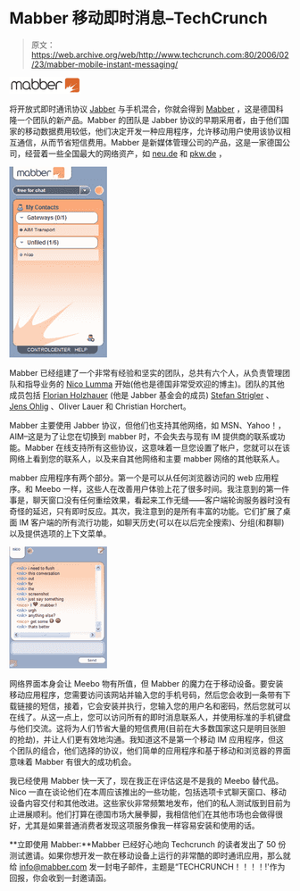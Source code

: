 # Mabber 移动即时消息–TechCrunch

> 原文：<https://web.archive.org/web/http://www.techcrunch.com:80/2006/02/23/mabber-mobile-instant-messaging/>

![mabber-logo.jpg](img/0fa81609979611070c44cec408862813.png)

将开放式即时通讯协议 [Jabber](https://web.archive.org/web/20220204002123/http://www.jabber.org/) 与手机混合，你就会得到 [Mabber](https://web.archive.org/web/20220204002123/http://www.mabber.com/) ，这是德国科隆一个团队的新产品。Mabber 的团队是 Jabber 协议的早期采用者，由于他们国家的移动数据费用较低，他们决定开发一种应用程序，允许移动用户使用该协议相互通信，从而节省短信费用。Mabber 是新媒体管理公司的产品，这是一家德国公司，经营着一些全国最大的网络资产，如 [neu.de](https://web.archive.org/web/20220204002123/http://neu.de/) 和 [pkw.de](https://web.archive.org/web/20220204002123/http://pkw.de/) ，

![mabber-screen2.jpg](img/e03c7a34a152833d49f99bac517d70f5.png)

Mabber 已经组建了一个非常有经验和坚实的团队，总共有六个人，从负责管理团队和指导业务的 [Nico Lumma](https://web.archive.org/web/20220204002123/http://lumma.de/) 开始(他也是德国非常受欢迎的博主)。团队的其他成员包括 [Florian Holzhauer](https://web.archive.org/web/20220204002123/http://fholzhauer.de/b/) (他是 Jabber 基金会的成员) [Stefan Strigler](https://web.archive.org/web/20220204002123/http://zeank.in-berlin.de/) 、 [Jens Ohlig](https://web.archive.org/web/20220204002123/http://bildschirmarbeitzplatz.blogg.de/) 、Oliver Lauer 和 Christian Horchert。

Mabber 主要使用 Jabber 协议，但他们也支持其他网络，如 MSN、Yahoo！，AIM–这是为了让您在切换到 mabber 时，不会失去与现有 IM 提供商的联系或功能。Mabber 在线支持所有这些协议，这意味着一旦您设置了帐户，您就可以在该网络上看到您的联系人，以及来自其他网络和主要 mabber 网络的其他联系人。

mabber 应用程序有两个部分。第一个是可以从任何浏览器访问的 web 应用程序。和 Meebo 一样，这些人在改善用户体验上花了很多时间。我注意到的第一件事是，聊天窗口没有任何重绘效果，看起来工作无缝——客户端轮询服务器时没有奇怪的延迟，只有即时反应。其次，我注意到的是所有丰富的功能。它们扩展了桌面 IM 客户端的所有流行功能，如聊天历史(可以在以后完全搜索)、分组(和群聊)以及提供选项的上下文菜单。

![mabber-screen1.jpg](img/9dfd5e9ae7151ed452da1c1f20f21b74.png)

网络界面本身会让 Meebo 物有所值，但 Mabber 的魔力在于移动设备。要安装移动应用程序，您需要访问该网站并输入您的手机号码，然后您会收到一条带有下载链接的短信，接着，它会安装并执行，您输入您的用户名和密码，然后您就可以在线了。从这一点上，您可以访问所有的即时消息联系人，并使用标准的手机键盘与他们交流。这将为人们节省大量的短信费用(目前在大多数国家这只是明目张胆的抢劫)，并让人们更有效地沟通。我知道这不是第一个移动 IM 应用程序，但这个团队的组合，他们选择的协议，他们简单的应用程序和基于移动和浏览器的界面意味着 Mabber 有很大的成功机会。

我已经使用 Mabber 快一天了，现在我正在评估这是不是我的 Meebo 替代品。Nico 一直在谈论他们在本周应该推出的一些功能，包括选项卡式聊天窗口、移动设备内容交付和其他改进。这些家伙非常频繁地发布，他们的私人测试版到目前为止进展顺利。他们打算在德国市场大展拳脚，我相信他们在其他市场也会做得很好，尤其是如果普通消费者发现这项服务像我一样容易安装和使用的话。

**立即使用 Mabber:**Mabber 已经好心地向 Techcrunch 的读者发出了 50 份测试邀请。如果你想开发一款在移动设备上运行的非常酷的即时通讯应用，那么就给 info@mabber.com 发一封电子邮件，主题是“TECHCRUNCH！！！！!'作为回报，你会收到一封邀请函。